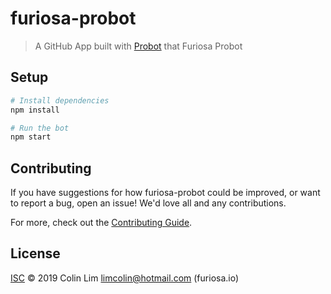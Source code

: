 # furiosa-probot

> A GitHub App built with [Probot](https://github.com/probot/probot) that Furiosa Probot

## Setup

```sh
# Install dependencies
npm install

# Run the bot
npm start
```

## Contributing

If you have suggestions for how furiosa-probot could be improved, or want to report a bug, open an issue! We'd love all and any contributions.

For more, check out the [Contributing Guide](CONTRIBUTING.md).

## License

[ISC](LICENSE) © 2019 Colin Lim <limcolin@hotmail.com> (furiosa.io)
